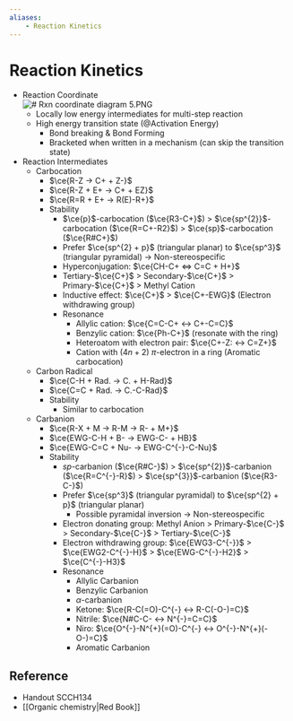 ```yaml
---
aliases:
    - Reaction Kinetics
---
```


# Reaction Kinetics

- Reaction Coordinate  
 ![# Rxn coordinate diagram 5.PNG](https://upload.wikimedia.org/wikipedia/commons/9/99/Rxn_coordinate_diagram_5.PNG)
    - Locally low energy intermediates for multi-step reaction
    - High energy transition state (@Activation Energy)
        - Bond breaking & Bond Forming
        - Bracketed when written in a mechanism (can skip the transition state)
- Reaction Intermediates
    - Carbocation
        - $\ce{R-Z -> C+ + Z-}$
        - $\ce{R-Z + E+ -> C+ + EZ}$
        - $\ce{R=R + E+ -> R(E)-R+}$
        - Stability
            - $\ce{p}$-carbocation ($\ce{R3-C+}$) > $\ce{sp^{2}}$-carbocation ($\ce{R=C+-R2}$) > $\ce{sp}$-carbocation ($\ce{R#C+}$)
            - Prefer $\ce{sp^{2} + p}$ (triangular planar) to $\ce{sp^3}$ (triangular pyramidal) → Non-stereospecific
            - Hyperconjugation: $\ce{CH-C+ <=> C=C + H+}$
            - Tertiary-$\ce{C+}$ > Secondary-$\ce{C+}$ > Primary-$\ce{C+}$ > Methyl Cation
            - Inductive effect: $\ce{C+}$ > $\ce{C+-EWG}$ (Electron withdrawing group)
            - Resonance
                - Allylic cation: $\ce{C=C-C+ <-> C+-C=C}$
                - Benzylic cation: $\ce{Ph-C+}$ (resonate with the ring)
                - Heteroatom with electron pair: $\ce{C+-Z: <-> C=Z+}$
                - Cation with $(4n+2)$ $\pi$-electron in a ring (Aromatic carbocation)
    - Carbon Radical
        - $\ce{C-H + Rad. -> C. + H-Rad}$
        - $\ce{C=C + Rad. -> C.-C-Rad}$
        - Stability
            - Similar to carbocation
    - Carbanion
        - $\ce{R-X + M -> R-M -> R- + M+}$
        - $\ce{EWG-C-H + B- -> EWG-C- + HB}$
        - $\ce{EWG-C=C + Nu- -> EWG-C^{-}-C-Nu}$
        - Stability
            - $sp$-carbanion ($\ce{R#C-}$) > $\ce{sp^{2}}$-carbanion ($\ce{R=C^{-}-R}$) > $\ce{sp^{3}}$-carbanion ($\ce{R3-C-}$)
            - Prefer $\ce{sp^3}$ (triangular pyramidal) to $\ce{sp^{2} + p}$ (triangular planar)
                - Possible pyramidal inversion → Non-stereospecific
            - Electron donating group: Methyl Anion > Primary-$\ce{C-}$ > Secondary-$\ce{C-}$ > Tertiary-$\ce{C-}$
            - Electron withdrawing group: $\ce{EWG3-C^{-}}$ > $\ce{EWG2-C^{-}-H}$ > $\ce{EWG-C^{-}-H2}$ > $\ce{C^{-}-H3}$
            - Resonance
                - Allylic Carbanion
                - Benzylic Carbanion
                - $\alpha$-carbanion
                - Ketone: $\ce{R-C(=O)-C^{-} <-> R-C(-O-)=C}$
                - Nitrile: $\ce{N#C-C- <-> N^{-}=C=C}$
                - Niro: $\ce{O^{-}-N^{+}(=O)-C^{-} <-> O^{-}-N^{+}(-O-)=C}$
                - Aromatic Carbanion

## Reference

- Handout SCCH134
- [[Organic chemistry|Red Book]]
